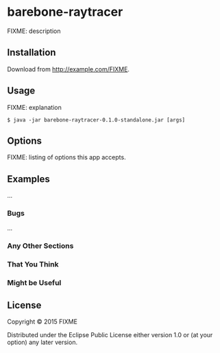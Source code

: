 # barebone-raytracer

FIXME: description

## Installation

Download from http://example.com/FIXME.

## Usage

FIXME: explanation

    $ java -jar barebone-raytracer-0.1.0-standalone.jar [args]

## Options

FIXME: listing of options this app accepts.

## Examples

...

### Bugs

...

### Any Other Sections
### That You Think
### Might be Useful

## License

Copyright © 2015 FIXME

Distributed under the Eclipse Public License either version 1.0 or (at
your option) any later version.
